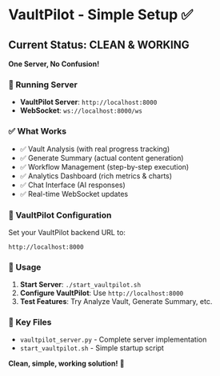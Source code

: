 # VaultPilot - Simple Setup ✅

## Current Status: CLEAN & WORKING

**One Server, No Confusion!**

### 🚀 Running Server
- **VaultPilot Server**: `http://localhost:8000`
- **WebSocket**: `ws://localhost:8000/ws`

### ✅ What Works
- ✅ Vault Analysis (with real progress tracking)
- ✅ Generate Summary (actual content generation)
- ✅ Workflow Management (step-by-step execution)
- ✅ Analytics Dashboard (rich metrics & charts)
- ✅ Chat Interface (AI responses)
- ✅ Real-time WebSocket updates

### 🔧 VaultPilot Configuration
Set your VaultPilot backend URL to:
```
http://localhost:8000
```

### 🎯 Usage
1. **Start Server**: `./start_vaultpilot.sh`
2. **Configure VaultPilot**: Use `http://localhost:8000`
3. **Test Features**: Try Analyze Vault, Generate Summary, etc.

### 📁 Key Files
- `vaultpilot_server.py` - Complete server implementation
- `start_vaultpilot.sh` - Simple startup script

**Clean, simple, working solution!** 🎉

